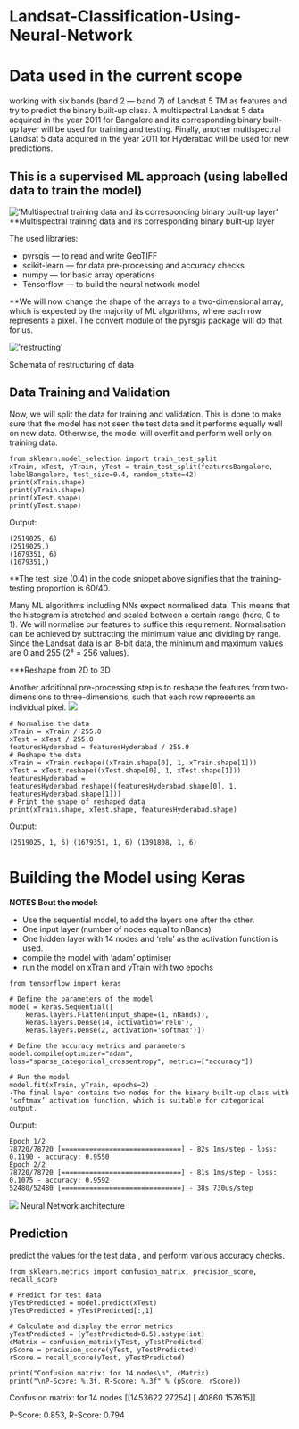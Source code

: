 # Landsat-Classification-Using-Neural-Network

# Data used in the current scope

working with six bands (band 2 — band 7) of Landsat 5 TM as features and try to predict the binary built-up class. A multispectral Landsat 5 data acquired in the year 2011 for Bangalore and its corresponding binary built-up layer will be used for training and testing. Finally, another multispectral Landsat 5 data acquired in the year 2011 for Hyderabad will be used for new predictions.

##  This is a supervised ML approach (using labelled data to train the model)
!['Multispectral training data and its corresponding binary built-up layer'](imag1.png)
**Multispectral training data and its corresponding binary built-up layer

The used libraries: 
- pyrsgis — to read and write GeoTIFF
- scikit-learn — for data pre-processing and accuracy checks
- numpy — for basic array operations
- Tensorflow — to build the neural network model

**We will now change the shape of the arrays to a two-dimensional array, which is expected by the majority of ML algorithms, where each row represents a pixel. The convert module of the pyrsgis package will do that for us.

!['restructing'](imag2.png)

Schemata of restructuring of data

## Data Training and Validation
Now, we will split the data for training and validation. This is done to make sure that the model has not seen the test data and it performs equally well on new data. Otherwise, the model will overfit and perform well only on training data.

```
from sklearn.model_selection import train_test_split
xTrain, xTest, yTrain, yTest = train_test_split(featuresBangalore, labelBangalore, test_size=0.4, random_state=42)
print(xTrain.shape)
print(yTrain.shape)
print(xTest.shape)
print(yTest.shape)
```
Output: 
```
(2519025, 6)
(2519025,)
(1679351, 6)
(1679351,)
```

**The test_size (0.4) in the code snippet above signifies that the training-testing proportion is 60/40.

Many ML algorithms including NNs expect normalised data. This means that the histogram is stretched and scaled between a certain range (here, 0 to 1). We will normalise our features to suffice this requirement. Normalisation can be achieved by subtracting the minimum value and dividing by range. Since the Landsat data is an 8-bit data, the minimum and maximum values are 0 and 255 (2⁸ = 256 values).

***Reshape from 2D to 3D 

Another additional pre-processing step is to reshape the features from two-dimensions to three-dimensions, such that each row represents an individual pixel.
![](imag3.png)

```
# Normalise the data
xTrain = xTrain / 255.0
xTest = xTest / 255.0
featuresHyderabad = featuresHyderabad / 255.0
# Reshape the data
xTrain = xTrain.reshape((xTrain.shape[0], 1, xTrain.shape[1]))
xTest = xTest.reshape((xTest.shape[0], 1, xTest.shape[1]))
featuresHyderabad = featuresHyderabad.reshape((featuresHyderabad.shape[0], 1, featuresHyderabad.shape[1]))
# Print the shape of reshaped data
print(xTrain.shape, xTest.shape, featuresHyderabad.shape)
```
Output: 
```
(2519025, 1, 6) (1679351, 1, 6) (1391808, 1, 6)
```
# Building the Model using Keras
**NOTES Bout the model:**

- Use the sequential model, to add the layers one after the other. 
- One input layer (number of nodes equal to nBands)
- One hidden layer with 14 nodes and ‘relu’ as the activation function is used. 
- compile the model with ‘adam’ optimiser
- run the model on xTrain and yTrain with two epochs 

```
from tensorflow import keras

# Define the parameters of the model
model = keras.Sequential([
    keras.layers.Flatten(input_shape=(1, nBands)),
    keras.layers.Dense(14, activation='relu'),
    keras.layers.Dense(2, activation='softmax')])

# Define the accuracy metrics and parameters
model.compile(optimizer="adam", loss="sparse_categorical_crossentropy", metrics=["accuracy"])

# Run the model
model.fit(xTrain, yTrain, epochs=2)
-The final layer contains two nodes for the binary built-up class with ‘softmax’ activation function, which is suitable for categorical output. 

```
Output: 

```
Epoch 1/2
78720/78720 [==============================] - 82s 1ms/step - loss: 0.1190 - accuracy: 0.9550
Epoch 2/2
78720/78720 [==============================] - 81s 1ms/step - loss: 0.1075 - accuracy: 0.9592
52480/52480 [==============================] - 38s 730us/step

```

![](imag4.png)
Neural Network architecture

## Prediction
predict the values for the test data , and perform various accuracy checks.
```
from sklearn.metrics import confusion_matrix, precision_score, recall_score

# Predict for test data 
yTestPredicted = model.predict(xTest)
yTestPredicted = yTestPredicted[:,1]

# Calculate and display the error metrics
yTestPredicted = (yTestPredicted>0.5).astype(int)
cMatrix = confusion_matrix(yTest, yTestPredicted)
pScore = precision_score(yTest, yTestPredicted)
rScore = recall_score(yTest, yTestPredicted)

print("Confusion matrix: for 14 nodes\n", cMatrix)
print("\nP-Score: %.3f, R-Score: %.3f" % (pScore, rScore))

```
Confusion matrix: for 14 nodes
 [[1453622   27254]
 [  40860  157615]]

P-Score: 0.853, R-Score: 0.794

```
